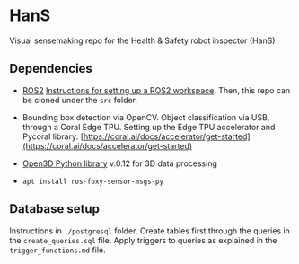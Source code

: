 # HanS
Visual sensemaking repo for the Health &amp; Safety robot inspector (HanS)

## Dependencies

* [ROS2](https://docs.ros.org/en/foxy/Installation.html) 
  [Instructions for setting up a ROS2 workspace](https://docs.ros.org/en/foxy/Tutorials/Workspace/Creating-A-Workspace.html). 
  Then, this repo can be cloned under the ```src``` folder. 
  
* Bounding box detection via OpenCV. 
  Object classification via USB, through a Coral Edge TPU.
  Setting up the Edge TPU accelerator and Pycoral library: [https://coral.ai/docs/accelerator/get-started](https://coral.ai/docs/accelerator/get-started)

* [Open3D Python library](http://www.open3d.org/docs/0.12.0/introduction.html) v.0.12 for 3D data processing

* ```apt install ros-foxy-sensor-msgs-py```


## Database setup
Instructions in ```./postgresql``` folder. 
Create tables first through the queries in the ```create_queries.sql``` file.
Apply triggers to queries as explained in the ```trigger_functions.md``` file.